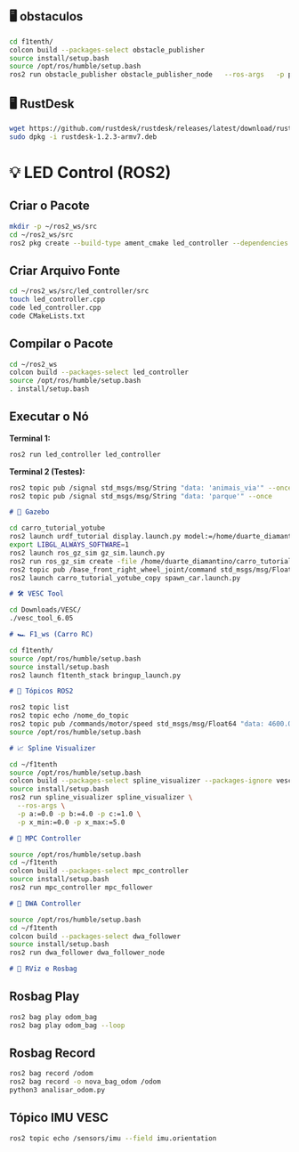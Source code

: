 ## 🖥️ obstaculos

```bash
cd f1tenth/
colcon build --packages-select obstacle_publisher
source install/setup.bash
source /opt/ros/humble/setup.bash
ros2 run obstacle_publisher obstacle_publisher_node   --ros-args   -p positions:="[1.0, 0.0, 2.0, 1.0, 2.5, -1.0, 3.0, 1.0]"   -p goal:="[4.0, 0.0]"
```








## 🖥️ RustDesk

```bash
wget https://github.com/rustdesk/rustdesk/releases/latest/download/rustdesk-1.2.3-armv7.deb
sudo dpkg -i rustdesk-1.2.3-armv7.deb
```


# 💡 LED Control (ROS2)


## Criar o Pacote
```bash
mkdir -p ~/ros2_ws/src
cd ~/ros2_ws/src
ros2 pkg create --build-type ament_cmake led_controller --dependencies rclcpp std_msgs
```

## Criar Arquivo Fonte
```bash
cd ~/ros2_ws/src/led_controller/src
touch led_controller.cpp
code led_controller.cpp
code CMakeLists.txt
```

## Compilar o Pacote
```bash
cd ~/ros2_ws
colcon build --packages-select led_controller
source /opt/ros/humble/setup.bash
. install/setup.bash
```

## Executar o Nó

**Terminal 1:**
```bash
ros2 run led_controller led_controller
```

**Terminal 2 (Testes):**
```bash
ros2 topic pub /signal std_msgs/msg/String "data: 'animais_via'" --once
ros2 topic pub /signal std_msgs/msg/String "data: 'parque'" --once
```

```markdown
# 🦾 Gazebo
```
```bash
cd carro_tutorial_yotube
ros2 launch urdf_tutorial display.launch.py model:=/home/duarte_diamantino/carro_tutorial_yotube/my_robot_com_mesh_1.urdf
export LIBGL_ALWAYS_SOFTWARE=1
ros2 launch ros_gz_sim gz_sim.launch.py
ros2 run ros_gz_sim create -file /home/duarte_diamantino/carro_tutorial_yotube/tentativa_gazebo_2.urdf -name meu_carro -x 0 -y 0 -z 0.4
ros2 topic pub /base_front_right_wheel_joint/command std_msgs/msg/Float64 '{data: 3.57}'
ros2 launch carro_tutorial_yotube_copy spawn_car.launch.py
```

```markdown
# 🛠️ VESC Tool
```
```bash
cd Downloads/VESC/
./vesc_tool_6.05
```

```markdown
# 🏎️ F1_ws (Carro RC)
```
```bash
cd f1tenth/
source /opt/ros/humble/setup.bash
source install/setup.bash
ros2 launch f1tenth_stack bringup_launch.py
```

```markdown
# 📡 Tópicos ROS2
```
```bash
ros2 topic list
ros2 topic echo /nome_do_topic
ros2 topic pub /commands/motor/speed std_msgs/msg/Float64 "data: 4600.0"
source /opt/ros/humble/setup.bash
```

```markdown
# 📈 Spline Visualizer
```
```bash
cd ~/f1tenth
source /opt/ros/humble/setup.bash
colcon build --packages-select spline_visualizer --packages-ignore vesc_ackermann 
source install/setup.bash
ros2 run spline_visualizer spline_visualizer \
  --ros-args \
  -p a:=0.0 -p b:=4.0 -p c:=1.0 \
  -p x_min:=0.0 -p x_max:=5.0
```

```markdown
# 🔧 MPC Controller
```
```bash
source /opt/ros/humble/setup.bash
cd ~/f1tenth
colcon build --packages-select mpc_controller
source install/setup.bash
ros2 run mpc_controller mpc_follower
```


```markdown
# 🔧 DWA Controller
```

```bash
source /opt/ros/humble/setup.bash
cd ~/f1tenth
colcon build --packages-select dwa_follower
source install/setup.bash
ros2 run dwa_follower dwa_follower_node
```



```markdown
# 🧭 RViz e Rosbag
```

## Rosbag Play
```bash
ros2 bag play odom_bag
ros2 bag play odom_bag --loop
```

## Rosbag Record
```bash
ros2 bag record /odom
ros2 bag record -o nova_bag_odom /odom
python3 analisar_odom.py
```

## Tópico IMU VESC
```bash
ros2 topic echo /sensors/imu --field imu.orientation
```
